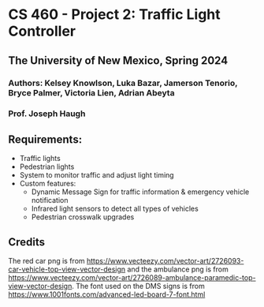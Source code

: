 # CS 460 - Project 2: Traffic Light Controller
## The University of New Mexico, Spring 2024
### **Authors**: Kelsey Knowlson, Luka Bazar, Jamerson Tenorio, Bryce Palmer, Victoria Lien, Adrian Abeyta
### Prof. Joseph Haugh

## Requirements:
- Traffic lights
- Pedestrian lights
- System to monitor traffic and adjust light timing
- Custom features:
  - Dynamic Message Sign for traffic information & emergency vehicle notification
  - Infrared light sensors to detect all types of vehicles
  - Pedestrian crosswalk upgrades

## Credits
The red car png is from https://www.vecteezy.com/vector-art/2726093-car-vehicle-top-view-vector-design and the ambulance png is from https://www.vecteezy.com/vector-art/2726089-ambulance-paramedic-top-view-vector-design.
The font used on the DMS signs is from https://www.1001fonts.com/advanced-led-board-7-font.html